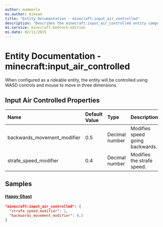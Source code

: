 ```yaml
---
author: mammerla
ms.author: mikeam
title: "Entity Documentation - minecraft:input_air_controlled"
description: "Describes the minecraft:input_air_controlled entity component"
ms.service: minecraft-bedrock-edition
ms.date: 02/11/2025 
---
```


# Entity Documentation - minecraft:input_air_controlled

When configured as a rideable entity, the entity will be controlled using WASD controls and mouse to move in three dimensions.


## Input Air Controlled Properties

|Name       |Default Value |Type |Description |Example Values |
|:----------|:-------------|:----|:-----------|:------------- |
| backwards_movement_modifier | 0.5 | Decimal number | Modifies speed going backwards. | Happy Ghast: `0.5` | 
| strafe_speed_modifier | 0.4 | Decimal number | Modifies the strafe speed. | Happy Ghast: `1` | 

## Samples

#### [Happy Ghast](https://github.com/Mojang/bedrock-samples/tree/preview/behavior_pack/entities/happy_ghast.json)


```json
"minecraft:input_air_controlled": {
  "strafe_speed_modifier": 1,
  "backwards_movement_modifier": 0.5
}
```
